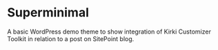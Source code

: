# Superminimal
A basic WordPress demo theme to show integration of Kirki Customizer Toolkit in relation to a post on SitePoint blog. 
